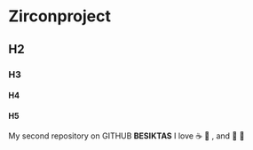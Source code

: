 # Zirconproject
## H2
### H3
#### H4
#### H5
My second repository on GITHUB
**BESIKTAS**
I love :coffee: :pizza:  , and :eagle: :dog:

